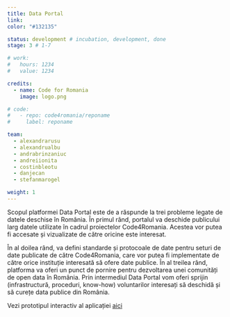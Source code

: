 ```yaml
---
title: Data Portal
link: 
color: "#132135"

status: development # incubation, development, done
stage: 3 # 1-7

# work:
#   hours: 1234
#   value: 1234

credits:
  - name: Code for Romania
    image: logo.png

# code:
#   - repo: code4romania/reponame
#     label: reponame

team:
  - alexandrarusu
  - alexandrualbu
  - andrabrinzaniuc
  - andreiionita
  - costinbleotu
  - danjecan
  - stefanmarogel

weight: 1
---
```

Scopul platformei Data Portal este de a răspunde la trei probleme legate de datele deschise în România. În primul rând, portalul va deschide publicului larg datele utilizate în cadrul proiectelor Code4Romania. Acestea vor putea fi accesate și vizualizate de către oricine este interesat.

În al doilea rând, va defini standarde și protocoale de date pentru seturi de date publicate de către Code4Romania, care vor putea fi implementate de către orice instituție interesată să ofere date publice. În al treilea rând, platforma va oferi un punct de pornire pentru dezvoltarea unei comunități de open data în România. Prin intermediul Data Portal vom oferi sprijin (infrastructură, proceduri, know-how) voluntarilor interesați să deschidă și să curețe data publice din România.

Vezi prototipul interactiv al aplicației [aici](https://www.figma.com/file/P60qSupJkefpT7K4rT5PQuva/Data-Portal-Cluj-Napoca?node-id=0%3A1)

